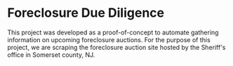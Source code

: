 # Foreclosure Due Diligence

This project was developed as a proof-of-concept to automate gathering information on upcoming foreclosure auctions. For the purpose of this project, we are scraping the foreclosure auction site hosted by the Sheriff's office in Somerset county, NJ.
